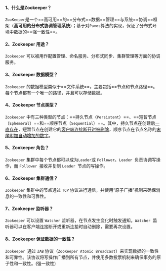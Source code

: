 #### 1、什么是Zookeeper？

`ZooKeeper`是一个==高可用==的==分布式==数据==管理==与系统==协调==框架（**高可用的分布式协调管理系统**）；基于对`Paxos`算法的实现，保证了分布式环境中数据的==强一致性==。

#### 2、Zookeeper 用途？

`Zookeeper` 可以被用作配置管理、命名服务、分布式同步、集群管理等方面的协调服务。

#### 3、Zookeeper 数据模型？

`Zookeeper` 的数据模型类似于==文件系统==，主要包括==节点和节点路径==。每个节点都有一个唯一的路径，并且可以存储数据。

#### 4、Zookeeper 节点类型？

`Zookeeper` 中有三种类型的节点：==持久节点（`Persistent`）==、==短暂节点（`Ephemeral`）==和==顺序节点（`Sequential`）==。其中，持久节点在创建后<u>一直存在</u>，短暂节点在创建它的<u>客户端连接断开时被删除</u>，顺序节点在节点名称的<u>末尾附加自动增加的数字</u>。

#### 5、Zookeeper 角色？

`Zookeeper` 集群中每个节点都可以成为` Leader `或 `Follower`。`Leader `负责协调写操作，而 `Follower `接收并复制 `Leader `节点的写操作。

#### 6、Zookeeper 集群通信？ 

`Zookeeper` 集群中的节点通过 `TCP` 协议进行通信，并使用“原子广播”机制来确保消息的一致性和可靠性。

#### 7、Zookeeper 监听器？

 `Zookeeper` 可以设置 `Watcher` 监听器，在节点发生变化时触发通知。`Watcher `监听器可以在客户端连接断开或重新连接时自动删除，需要再次设置。

#### 8、Zookeeper 保证数据的一致性？ 

`Zookeeper `通过 `ZAB` 协议（`ZooKeeper Atomic Broadcast`）来实现数据的一致性和可靠性。该协议将写操作广播到所有节点，并使用多数投票机制来确保事务的原子性和一致性。(强一致性)

